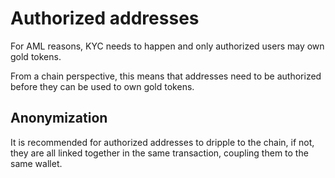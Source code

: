 # Authorized addresses

For AML reasons, KYC needs to happen and only authorized users may own gold tokens.

From a chain perspective, this means that addresses need to be authorized before they can be used to own gold tokens.

## Anonymization
It is recommended for authorized addresses to  dripple to the chain, if not, they are all linked together in the same transaction, coupling them to the same wallet.
